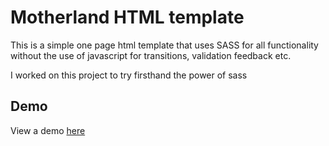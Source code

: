 # Motherland HTML template

This is a simple one page html template that uses SASS for all functionality without the use of javascript for transitions, validation feedback etc.

I worked on this project to try firsthand the power of sass

## Demo
View a demo <a href="https://mr-tackie.github.io/motherland-template">here</a>
